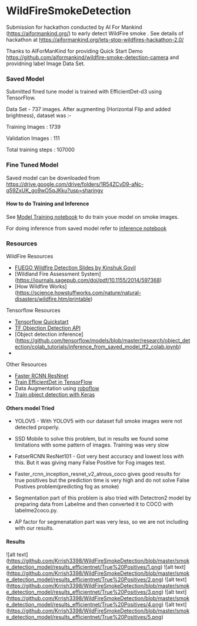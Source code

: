 # WildFireSmokeDetection 
Submission for hackathon conducted by AI For Mankind (https://aiformankind.org/) to early detect WildFire smoke . See details of hackathon at https://aiformankind.org/lets-stop-wildfires-hackathon-2.0/


Thanks to AIForManKind for providing Quick Start Demo https://github.com/aiformankind/wildfire-smoke-detection-camera
and providning label Image Data Set.

### Saved Model
Submitted fined tune model is trained with EfficientDet-d3 using TensorFlow.

Data Set - 737 images. After augmenting (Horizontal Flip and added brightness), dataset was :-

   Training Images : 1739
   
   Validation Images : 111

Total training steps : 107000

### Fine Tuned Model
Saved model can be downloaded from https://drive.google.com/drive/folders/1R54ZCvD9-aNc-q59ZxUK_go9wO5qJKku?usp=sharingv
   

#### How to do Training and Inference

See [Model Training notebook](smoke_detection_model/notebooks/Model_Training_efficientdet_d3.ipynb) to do train youe model on smoke images.

For doing inference from saved model refer to [inference notebook](smoke_detection_model/notebooks/smoke_detection_Inference_efficientdet-d3.ipynb)


### Resources

WildFire Resources
- [FUEGO Wildfire Detection Slides by Kinshuk Govil](https://tinyurl.com/rbrn4oq)
- [Wildland Fire Assessment System] (https://journals.sagepub.com/doi/pdf/10.1155/2014/597368)
- [How Wildfire Works] (https://science.howstuffworks.com/nature/natural-disasters/wildfire.htm/printable)


Tensorflow Resources
- [Tensorflow Quickstart](https://www.tensorflow.org/tutorials/quickstart/beginner)
- [TF Objection Detection API](https://github.com/tensorflow/models/tree/master/research/object_detection)
- [Object detection inference] (https://github.com/tensorflow/models/blob/master/research/object_detection/colab_tutorials/inference_from_saved_model_tf2_colab.ipynb)
- 

Other Resources
- [Faster RCNN ResNnet](https://towardsdatascience.com/faster-r-cnn-object-detection-implemented-by-keras-for-custom-data-from-googles-open-images-125f62b9141a)
- [Train EfficientDet in TensorFlow](https://www.youtube.com/watch?v=yJg1FX2goCo)
- Data Augmentation using [roboflow](https://roboflow.com/)
- [Train object detection with Keras](https://machinelearningmastery.com/how-to-train-an-object-detection-model-with-keras/)

#### Others model Tried


 - YOLOV5 - With YOLOV5 with our dataset full smoke images were not detected properly.
 
 - SSD Mobile to solve this problem, but in results we found some limitations with some pattern of images. Training was very slow
 
 - FatserRCNN ResNet101 - Got very best accuracy and lowest loss with this. But it was giving many False Positive for Fog images test.
  
 - Faster_rcnn_inception_resnet_v2_atrous_coco gives good results for true positives but the prediction time is very high and do not solve False Postives                  problem(predicting fog as smoke) 
 
 - Segmentation part of this problem is also tried with Detectron2 model by preparing data from Labelme and then converted it to COCO with labelme2coco.py.
 
 - AP factor for segmenatation part was very less, so we are not including with our results.

#### Results
![alt text] (https://github.com/Krrish3398/WildFireSmokeDetection/blob/master/smoke_detection_model/results_efficientnet/True%20Positives/1.png)
![alt text] (https://github.com/Krrish3398/WildFireSmokeDetection/blob/master/smoke_detection_model/results_efficientnet/True%20Positives/2.png)
![alt text] (https://github.com/Krrish3398/WildFireSmokeDetection/blob/master/smoke_detection_model/results_efficientnet/True%20Positives/3.png)
![alt text] (https://github.com/Krrish3398/WildFireSmokeDetection/blob/master/smoke_detection_model/results_efficientnet/True%20Positives/4.png)
![alt text] (https://github.com/Krrish3398/WildFireSmokeDetection/blob/master/smoke_detection_model/results_efficientnet/True%20Positives/5.png)

